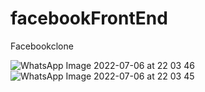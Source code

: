 # facebookFrontEnd
Facebookclone



![WhatsApp Image 2022-07-06 at 22 03 46](https://user-images.githubusercontent.com/102559951/177668148-cab2cc38-8cc8-4dd4-807f-0873b4a05719.jpeg)
![WhatsApp Image 2022-07-06 at 22 03 45](https://user-images.githubusercontent.com/102559951/177668153-86b8a379-1af7-4a2a-b661-84c57fba501d.jpeg)

